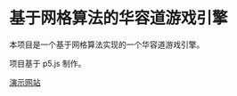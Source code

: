 # 基于网格算法的华容道游戏引擎

本项目是一个基于网格算法实现的一个华容道游戏引擎。

项目基于 p5.js 制作。

[演示网站](https://alumik.github.io/klotski-engine-p5js/)
